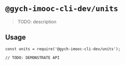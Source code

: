 # `@gych-imooc-cli-dev/units`

> TODO: description

## Usage

```
const units = require('@gych-imooc-cli-dev/units');

// TODO: DEMONSTRATE API
```
